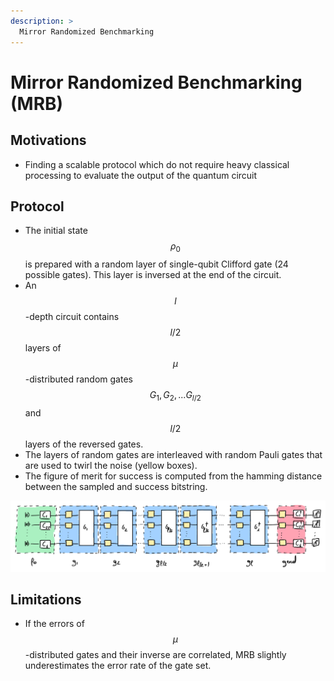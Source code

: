 ```yaml
---
description: >
  Mirror Randomized Benchmarking
---
```


# Mirror Randomized Benchmarking (MRB)

## Motivations
- Finding a scalable protocol which do not require heavy classical processing to evaluate the output of the quantum circuit

## Protocol
- The initial state $$\rho_0$$ is prepared with a random layer of single-qubit Clifford gate (24 possible gates). This layer is inversed at the end of the circuit.
- An $$l$$-depth circuit contains $$l/2$$ layers of $$\mu$$-distributed random gates $$G_1, G_2, ... G_{l/2}$$ and $$l/2$$ layers of the reversed gates.
- The layers of random gates are interleaved with random Pauli gates that are used to twirl the noise (yellow boxes).
- The figure of merit for success is computed from the hamming distance between the sampled and success bitstring.

<div class="center">
  <img src="/img/system-level-benchmark/randomized/RB-mirror.png" class="img_large" alt="Quantum circuit associated to the Mirror randomized benchmarking protocol"/>
</div>

## Limitations
- If the errors of $$\mu$$-distributed gates and their inverse are correlated, MRB slightly underestimates the error rate of the gate set.

